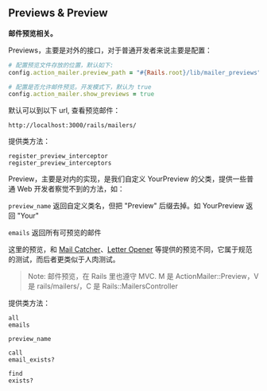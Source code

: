 ## Previews & Preview

**邮件预览相关。**

Previews，主要是对外的接口，对于普通开发者来说主要是配置：

```ruby
# 配置预览文件存放的位置，默认如下:
config.action_mailer.preview_path = "#{Rails.root}/lib/mailer_previews"

# 配置是否允许邮件预览。开发模式下，默认为 true
config.action_mailer.show_previews = true
```

默认可以到以下 url, 查看预览邮件：

```
http://localhost:3000/rails/mailers/
```

提供类方法：

```
register_preview_interceptor
register_preview_interceptors
```

Preview，主要是对内的实现，是我们自定义 YourPreview 的父类，提供一些普通 Web 开发者察觉不到的方法，如：

`preview_name` 返回自定义类名，但把 "Preview" 后缀去掉。如 YourPreview 返回 "Your"

`emails` 返回所有可预览的邮件

这里的预览，和 [Mail Catcher](https://github.com/sj26/mailcatcher)、[Letter Opener](https://github.com/ryanb/letter_opener) 等提供的预览不同，它属于规范的测试，而后者更类似于人肉测试。

> Note: 邮件预览，在 Rails 里也遵守 MVC. M 是 ActionMailer::Preview，V 是 rails/mailers/，C 是 Rails::MailersController

提供类方法：

```
all
emails

preview_name

call
email_exists?

find
exists?
```
